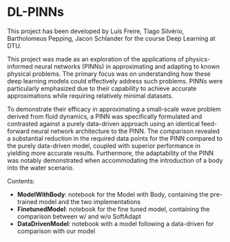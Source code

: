 # DL-PINNs

This project has been developed by Luís Freire, Tiago Silvério, Bartholomeus Pepping, Jacon Schlander for the course Deep Learning at DTU.

This project was made as an exploration of the applications of physics-informed neural networks (PINNs) in approximating and adapting to known physical problems. The primary focus was on understanding how these deep learning models could effectively address such problems. PINNs were particularly emphasized due to their capability to achieve accurate approximations while requiring relatively minimal datasets.

To demonstrate their efficacy in approximating a small-scale wave problem derived from fluid dynamics, a PINN was specifically formulated and contrasted against a purely data-driven approach using an identical feed-forward neural network architecture to the PINN. The comparison revealed a substantial reduction in the required data points for the PINN compared to the purely data-driven model, coupled with superior performance in yielding more accurate results. Furthermore, the adaptability of the PINN was notably demonstrated when accommodating the introduction of a body into the water scenario.

Contents:
- **ModelWithBody**: notebook for the Model with Body, containing the pre-trained model and the two implementations
- **FinetunedModel**: notebook for the fine tuned model, containing the comparison between w/ and w/o SoftAdapt
- **DataDrivenModel**: notebook with a model following a data-driven for comparison with our model

